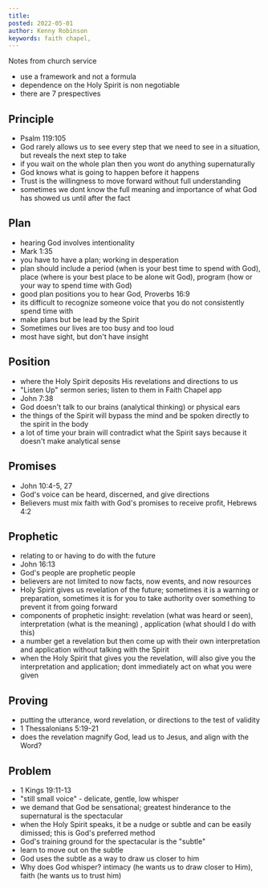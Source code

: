 ```yaml
---
title: 
posted: 2022-05-01
author: Kenny Robinson
keywords: faith chapel, 
--- 
```


Notes from church service

* use a framework and not a formula
* dependence on the Holy Spirit is non negotiable 
* there are 7 prespectives

## Principle 

* Psalm 119:105
* God rarely allows us to see every step that we need to see in a situation, but reveals the next step to take
* if you wait on the whole plan then you wont do anything supernaturally 
* God knows what is going to happen before it happens 
* Trust is the willingness to move forward without full understanding 
* sometimes we dont know the full meaning and importance of what God has showed us until after the fact

## Plan

* hearing God involves intentionality 
* Mark 1:35
* you have to have a plan; working in desperation 
* plan should include a period (when is your best time to spend with God),
place (where is your best place to be alone wit God),
program (how or your way to spend time with God)
* good plan positions you to hear God, Proverbs 16:9
* its difficult to recognize someone voice that you do not consistently spend time with 
* make plans but be lead by the Spirit
* Sometimes our lives are too busy and too loud
* most have sight, but don't have insight

## Position 

* where the Holy Spirit deposits His revelations and directions to us
* "Listen Up" sermon series; listen to them in Faith Chapel app
* John 7:38
* God doesn't talk to our brains (analytical thinking) or physical ears
* the things of the Spirit will bypass the mind and be spoken directly to the spirit in the body
* a lot of time your brain will contradict what the Spirit says because it doesn't make analytical sense 

## Promises

* John 10:4-5, 27
* God's voice can be heard, discerned, and give directions
* Believers must mix faith with God's promises to receive profit, Hebrews 4:2

## Prophetic

* relating to or having to do with the future
* John 16:13
* God's people are prophetic people
* believers are not limited to now facts, now events, and now resources
* Holy Spirit gives us revelation of the future; sometimes it is a warning or preparation, sometimes it is for you to take authority over something to prevent it from going forward
* components of prophetic insight: revelation (what was heard or seen), interpretation (what is the meaning) , application (what should I do with this)
* a number get a revelation but then come up with their own interpretation and application without talking with the Spirit 
* when the Holy Spirit that gives you the revelation, will also give you the interpretation and application; dont immediately act on what you were given

## Proving

* putting the utterance, word revelation, or directions to the test of validity
* 1 Thessalonians 5:19-21
* does the revelation magnify God, lead us to Jesus, and align with the Word? 

## Problem

* 1 Kings 19:11-13
* "still small voice" - delicate, gentle, low whisper 
* we demand that God be sensational; greatest hinderance to the supernatural is the spectacular
* when the Holy Spirit speaks, it be a nudge or subtle and can be easily dimissed; this is God's preferred method 
* God's training ground for the spectacular is the "subtle" 
* learn to move out on the subtle
* God uses the subtle as a way to draw us closer to him
* Why does God whisper? intimacy (he wants us to draw closer to Him), faith (he wants us to trust him)
